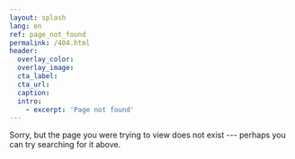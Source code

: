 ```yaml
---
layout: splash
lang: en
ref: page_not_found
permalink: /404.html
header:
  overlay_color:
  overlay_image:
  cta_label:
  cta_url:
  caption:
  intro:
    - excerpt: 'Page not found'
---
```


Sorry, but the page you were trying to view does not exist --- perhaps you can try searching for it above.
